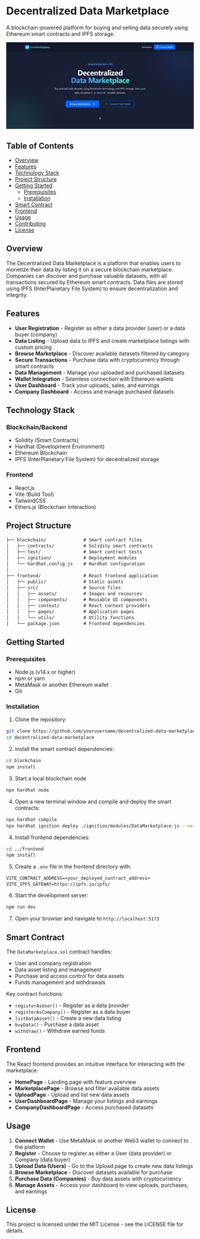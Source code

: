 # Decentralized Data Marketplace

A blockchain-powered platform for buying and selling data securely using Ethereum smart contracts and IPFS storage.

![Decentralized Data Marketplace](./res/image.png)

## Table of Contents

- [Overview](#overview)
- [Features](#features)
- [Technology Stack](#technology-stack)
- [Project Structure](#project-structure)
- [Getting Started](#getting-started)
  - [Prerequisites](#prerequisites)
  - [Installation](#installation)
- [Smart Contract](#smart-contract)
- [Frontend](#frontend)
- [Usage](#usage)
- [Contributing](#contributing)
- [License](#license)

## Overview

The Decentralized Data Marketplace is a platform that enables users to monetize their data by listing it on a secure blockchain marketplace. Companies can discover and purchase valuable datasets, with all transactions secured by Ethereum smart contracts. Data files are stored using IPFS (InterPlanetary File System) to ensure decentralization and integrity.

## Features

- **User Registration** - Register as either a data provider (user) or a data buyer (company)
- **Data Listing** - Upload data to IPFS and create marketplace listings with custom pricing
- **Browse Marketplace** - Discover available datasets filtered by category
- **Secure Transactions** - Purchase data with cryptocurrency through smart contracts
- **Data Management** - Manage your uploaded and purchased datasets
- **Wallet Integration** - Seamless connection with Ethereum wallets
- **User Dashboard** - Track your uploads, sales, and earnings
- **Company Dashboard** - Access and manage purchased datasets

## Technology Stack

### Blockchain/Backend
- Solidity (Smart Contracts)
- Hardhat (Development Environment)
- Ethereum Blockchain
- IPFS (InterPlanetary File System) for decentralized storage

### Frontend
- React.js
- Vite (Build Tool)
- TailwindCSS
- Ethers.js (Blockchain Interaction)

## Project Structure

```
├── blockchain/              # Smart contract files
│   ├── contracts/           # Solidity smart contracts
│   ├── test/                # Smart contract tests
│   ├── ignition/            # Deployment modules
│   └── hardhat.config.js    # Hardhat configuration
│
├── frontend/                # React frontend application
│   ├── public/              # Static assets
│   ├── src/                 # Source files
│   │   ├── assets/          # Images and resources
│   │   ├── components/      # Reusable UI components
│   │   ├── context/         # React context providers
│   │   ├── pages/           # Application pages
│   │   └── utils/           # Utility functions
│   └── package.json         # Frontend dependencies
```

## Getting Started

### Prerequisites

- Node.js (v14.x or higher)
- npm or yarn
- MetaMask or another Ethereum wallet
- Git

### Installation

1. Clone the repository:
```bash
git clone https://github.com/yourusername/decentralized-data-marketplace.git
cd decentralized-data-marketplace
```

2. Install the smart contract dependencies:
```bash
cd blockchain
npm install
```

3. Start a local blockchain node
```bash
npx hardhat node
```

4. Open a new terminal window and compile and deploy the smart contracts:
```bash
npx hardhat compile
npx hardhat ignition deploy ./ignition/modules/DataMarketplace.js --network localhost
```

4. Install frontend dependencies:
```bash
cd ../frontend
npm install
```

5. Create a `.env` file in the frontend directory with:
```
VITE_CONTRACT_ADDRESS=<your_deployed_contract_address>
VITE_IPFS_GATEWAY=https://ipfs.io/ipfs/
```

6. Start the development server:
```bash
npm run dev
```

7. Open your browser and navigate to `http://localhost:5173`

## Smart Contract

The `DataMarketplace.sol` contract handles:

- User and company registration
- Data asset listing and management
- Purchase and access control for data assets
- Funds management and withdrawals

Key contract functions:
- `registerAsUser()` - Register as a data provider
- `registerAsCompany()` - Register as a data buyer
- `listDataAsset()` - Create a new data listing
- `buyData()` - Purchase a data asset
- `withdraw()` - Withdraw earned funds

## Frontend

The React frontend provides an intuitive interface for interacting with the marketplace:

- **HomePage** - Landing page with feature overview
- **MarketplacePage** - Browse and filter available data assets
- **UploadPage** - Upload and list new data assets
- **UserDashboardPage** - Manage your listings and earnings
- **CompanyDashboardPage** - Access purchased datasets

## Usage

1. **Connect Wallet** - Use MetaMask or another Web3 wallet to connect to the platform
2. **Register** - Choose to register as either a User (data provider) or Company (data buyer)
3. **Upload Data (Users)** - Go to the Upload page to create new data listings
4. **Browse Marketplace** - Discover datasets available for purchase
5. **Purchase Data (Companies)** - Buy data assets with cryptocurrency
6. **Manage Assets** - Access your dashboard to view uploads, purchases, and earnings

## License

This project is licensed under the MIT License - see the LICENSE file for details.